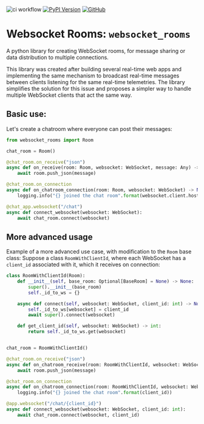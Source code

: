 ![ci workflow](https://github.com/yoelbassin/Websocket-Rooms/actions/workflows/ci.yml/badge.svg)
[![PyPI Version](https://img.shields.io/pypi/v/websocket-rooms?label=pypi%20package)](https://pypi.python.org/pypi/Websocket-Rooms)
[![GitHub](https://img.shields.io/github/license/yoelbassin/Websocket-Rooms)](https://github.com/yoelbassin/Websocket-Rooms/blob/dev/LICENSE)
<!-- ![PyPI - Downloads](https://img.shields.io/pypi/dm/PACKAGE) -->
# Websocket Rooms: `websocket_rooms`

A python library for creating WebSocket rooms, for message sharing or data distribution to multiple connections.

This library was created after building several real-time web apps and implementing the same mechanism to broadcast real-time messages between clients listening for the same real-time telemetries.
The library simplifies the solution for this issue and proposes a simpler way to handle multiple WebSocket clients that act the same way.

## Basic use:
Let's create a chatroom where everyone can post their messages:
```python
from websocket_rooms import Room

chat_room = Room()

@chat_room.on_receive("json")
async def on_receive(room: Room, websocket: WebSocket, message: Any) -> None:
    await room.push_json(message)

@chat_room.on_connection
async def on_chatroom_connection(room: Room, websocket: WebSocket) -> None:
    logging.info("{} joined the chat room".format(websocket.client.host))

@chat_app.websocket("/chat")
async def connect_websocket(websocket: WebSocket):
    await chat_room.connect(websocket)
```
## More advanced usage

Example of a more advanced use case, with modification to the `Room` base class:
Suppose a class `RoomWithClientId`, where each WebSocket has a `client_id` associated with it, which it receives on connection:
```python
class RoomWithClientId(Room):
    def __init__(self, base_room: Optional[BaseRoom] = None) -> None:
        super().__init__(base_room)
        self._id_to_ws = {}

    async def connect(self, websocket: WebSocket, client_id: int) -> None:
        self._id_to_ws[websocket] = client_id
        await super().connect(websocket)

    def get_client_id(self, websocket: WebSocket) -> int:
        return self._id_to_ws.get(websocket)


chat_room = RoomWithClientId()

@chat_room.on_receive("json")
async def on_chatroom_receive(room: RoomWithClientId, websocket: WebSocket, message: Any) -> None:
    await room.push_json(message)

@chat_room.on_connection
async def on_chatroom_connection(room: RoomWithClientId, websocket: WebSocket, client_id: int) -> None:
    logging.info("{} joined the chat room".format(client_id))

@app.websocket("/chat/{client_id}")
async def connect_websocket(websocket: WebSocket, client_id: int):
    await chat_room.connect(websocket, client_id)
```
